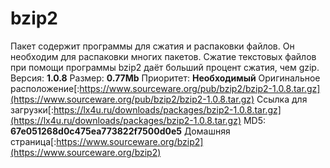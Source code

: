 # bzip2
Пакет содержит программы для сжатия и распаковки файлов. Он необходим для распаковки многих пакетов. Сжатие текстовых файлов при помощи программы bzip2 даёт больший процент сжатия, чем gzip.
Версия: **1.0.8**
Размер: **0.77Mb**
Приоритет: **Необходимый**
Оригинальное расположение[:https://www.sourceware.org/pub/bzip2/bzip2-1.0.8.tar.gz](https://www.sourceware.org/pub/bzip2/bzip2-1.0.8.tar.gz)
Ссылка для загрузки[:https://lx4u.ru/downloads/packages/bzip2-1.0.8.tar.gz](https://lx4u.ru/downloads/packages/bzip2-1.0.8.tar.gz)
MD5: **67e051268d0c475ea773822f7500d0e5**
Домашняя страница[:https://www.sourceware.org/bzip2](https://www.sourceware.org/bzip2)